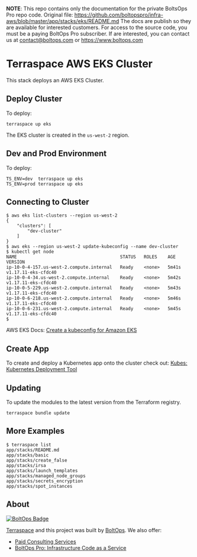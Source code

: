 <!-- note marker start -->
**NOTE**: This repo contains only the documentation for the private BoltsOps Pro repo code.
Original file: https://github.com/boltopspro/infra-aws/blob/master/app/stacks/eks/README.md
The docs are publish so they are available for interested customers.
For access to the source code, you must be a paying BoltOps Pro subscriber.
If are interested, you can contact us at contact@boltops.com or https://www.boltops.com

<!-- note marker end -->

# Terraspace AWS EKS Cluster

This stack deploys an AWS EKS Cluster.

## Deploy Cluster

To deploy:

    terraspace up eks

The EKS cluster is created in the `us-west-2` region.

## Dev and Prod Environment

To deploy:

    TS_ENV=dev  terraspace up eks
    TS_ENV=prod terraspace up eks

## Connecting to Cluster

    $ aws eks list-clusters --region us-west-2
    {
        "clusters": [
            "dev-cluster"
        ]
    }
    $ aws eks --region us-west-2 update-kubeconfig --name dev-cluster
    $ kubectl get node
    NAME                                       STATUS   ROLES    AGE     VERSION
    ip-10-0-4-157.us-west-2.compute.internal   Ready    <none>   5m41s   v1.17.11-eks-cfdc40
    ip-10-0-4-34.us-west-2.compute.internal    Ready    <none>   5m42s   v1.17.11-eks-cfdc40
    ip-10-0-5-229.us-west-2.compute.internal   Ready    <none>   5m43s   v1.17.11-eks-cfdc40
    ip-10-0-6-218.us-west-2.compute.internal   Ready    <none>   5m46s   v1.17.11-eks-cfdc40
    ip-10-0-6-231.us-west-2.compute.internal   Ready    <none>   5m45s   v1.17.11-eks-cfdc40
    $

AWS EKS Docs: [Create a kubeconfig for Amazon EKS](https://docs.aws.amazon.com/eks/latest/userguide/create-kubeconfig.html)

## Create App

To create and deploy a Kubernetes app onto the cluster check out: [Kubes: Kubernetes Deployment Tool](https://kubes.guru/)

## Updating

To update the modules to the latest version from the Terraform registry.

    terraspace bundle update

## More Examples

    $ terraspace list
    app/stacks/README.md
    app/stacks/basic
    app/stacks/create_false
    app/stacks/irsa
    app/stacks/launch_templates
    app/stacks/managed_node_groups
    app/stacks/secrets_encryption
    app/stacks/spot_instances

## About

[![BoltOps Badge](https://img.boltops.com/boltops/badges/boltops-badge.png)](https://www.boltops.com)

[Terraspace](https://terraspace.cloud/) and this project was built by [BoltOps](https://www.boltops.com). We also offer:

* [Paid Consulting Services](https://www.boltops.com/consulting)
* [BoltOps Pro: Infrastructure Code as a Service](https://www.boltops.com/pro)
